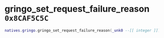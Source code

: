 # gringo_set_request_failure_reason `0x8CAF5C5C`

```lua
natives.gringo.gringo_set_request_failure_reason(_unk0 --[[ integer ]])
```
